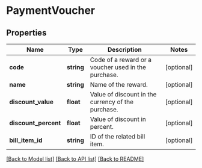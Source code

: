 # PaymentVoucher

## Properties
Name | Type | Description | Notes
------------ | ------------- | ------------- | -------------
**code** | **string** | Code of a reward or a voucher used in the purchase. | [optional] 
**name** | **string** | Name of the reward. | [optional] 
**discount_value** | **float** | Value of discount in the currency of the purchase. | [optional] 
**discount_percent** | **float** | Value of discount in percent. | [optional] 
**bill_item_id** | **string** | ID of the related bill item. | [optional] 

[[Back to Model list]](../../README.md#documentation-for-models) [[Back to API list]](../../README.md#documentation-for-api-endpoints) [[Back to README]](../../README.md)

